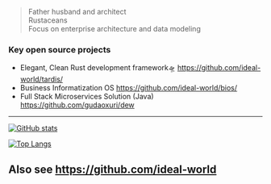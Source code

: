 
> Father husband and architect <br>
> Rustaceans <br>
> Focus on enterprise architecture and data modeling


### Key open source projects
* Elegant, Clean Rust development framework🛸 https://github.com/ideal-world/tardis/
* Business Informatization OS https://github.com/ideal-world/bios/
* Full Stack Microservices Solution (Java) https://github.com/gudaoxuri/dew
---

[![GitHub stats](https://github-readme-stats.vercel.app/api?username=gudaoxuri&include_orgs=true)](https://github.com/gudaoxuri/github-readme-stats)

[![Top Langs](https://github-readme-stats.vercel.app/api/top-langs/?username=gudaoxuri&include_orgs=true&layout=compact)](https://github.com/gudaoxuri/github-readme-stats)

## Also see https://github.com/ideal-world




